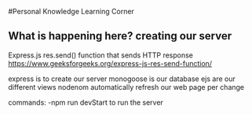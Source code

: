 #Personal Knowledge Learning Corner 

## What is happening here? creating our server 
Express.js res.send() function that sends HTTP response
    https://www.geeksforgeeks.org/express-js-res-send-function/

express is to create our server 
monogoose is our database 
ejs are our different views
nodenom automatically refresh our web page per change

commands: 
    -npm run devStart to run the server